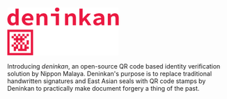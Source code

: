 <p align="left">
  <a href="">
    <img alt="deninkan" src="https://github.com/nipponmalayan/deninkan/blob/master/Source/%5BAssets%5D/deninkan.png" width="256" />
  </a>
</p>

Introducing <i>deninkan</i>, an open-source QR code based identity verification solution by Nippon Malaya. Deninkan's purpose is to replace traditional handwritten signatures and East Asian seals with QR code stamps by Deninkan to practically make document forgery a thing of the past.
